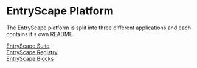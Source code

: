 # EntryScape Platform

The EntryScape platform is split into three different applications and each contains it's own README.

[EntryScape Suite](https://bitbucket.org/metasolutions/entryscape/src/develop/README_SUITE.md)<br>
[EntryScape Registry](https://bitbucket.org/metasolutions/entryscape/src/develop/README_REGISTRY.md)<br>
[EntryScape Blocks](https://bitbucket.org/metasolutions/entryscape/src/develop/README_BLOCKS.md)

